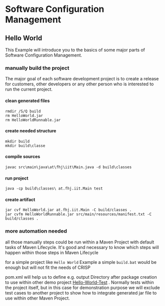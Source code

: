 # Software Configuration Management #

## Hello World ###

This Example will introduce you to the basics of some major parts of Software Configuration Management.

### manually build the project ###

The major goal of each software development project is to create a release for customers, other developers or any other person who is interested to run the current project.

#### clean generated files

    rmdir /S/Q build
    rm HelloWorld.jar
    rm HelloWorldRunnable.jar

#### create needed structure

    mkdir build
    mkdir build\classe

#### compile sources

	javac src\main\java\at\fhj\iit\Main.java -d build\classes

#### run project

	java -cp build\classes\ at.fhj.iit.Main test

#### create artifact
    jar cvf HelloWorld.jar at.fhj.iit.Main -C build/classes .
    jar cvfm HelloWorldRunnable.jar src/main/resources/manifest.txt -C build/classes .


### more automation needed
all those manually steps could be run within a Maven Project with default tasks of Maven Lifecycle. It's good and necessary to know which steps will happen within those steps in Maven Lifecycle

for a simple project like `Hello World` Example a simple `build.bat` would be enough but will not fit the needs of CRISP

pom.xml will help us to define e.g. output Directory after package creation to use within other demo project [Hello-World-Test](../Hello-World-Test) . Normally tests within the project itself, but in this case for demonstration purpose we will exclude test cases to another project to show how to integrate generated jar file to use within other Maven Project.